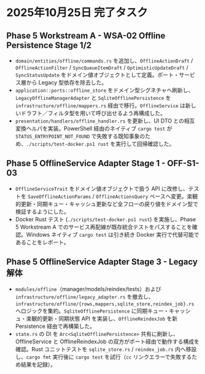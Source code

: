 # 2025年10月25日 完了タスク

## Phase 5 Workstream A - WSA-02 Offline Persistence Stage 1/2
- `domain/entities/offline/commands.rs` を追加し、`OfflineActionDraft` / `OfflineActionFilter` / `SyncQueueItemDraft` / `OptimisticUpdateDraft` / `SyncStatusUpdate` をドメイン値オブジェクトとして定義。ポート・サービス層から Legacy 型依存を除去した。
- `application::ports::offline_store` をドメイン型シグネチャへ刷新し、`LegacyOfflineManagerAdapter` と `SqliteOfflinePersistence` を `infrastructure/offline/mappers.rs` 経由で移行。`OfflineService` は新しいドラフト／フィルタ型を用いて呼び出せるよう再構成した。
- `presentation/handlers/offline_handler.rs` を更新し、UI DTO との相互変換ヘルパを実装。PowerShell 経由のネイティブ `cargo test` が `STATUS_ENTRYPOINT_NOT_FOUND` で失敗する既知事象のため、`./scripts/test-docker.ps1 rust` を実行して回帰確認した。

## Phase 5 OfflineService Adapter Stage 1 - OFF-S1-03
- `OfflineServiceTrait` をドメイン値オブジェクトで扱う API に改修し、テストを `SaveOfflineActionParams` / `OfflineActionsQuery` ベースへ変更。楽観的更新・同期キュー・キャッシュ更新など全フローの戻り値をドメイン型で検証するようにした。
- Docker Rust テスト (`./scripts/test-docker.ps1 rust`) を実施し、Phase 5 Workstream A でのサービス再配線が既存統合テストをパスすることを確認。Windows ネイティブ `cargo test` は引き続き Docker 実行で代替可能であることをレポート。

## Phase 5 OfflineService Adapter Stage 3 - Legacy 解体
- `modules/offline`（manager/models/reindex/tests）および `infrastructure/offline/legacy_adapter.rs` を撤去し、`infrastructure/offline/{rows,mappers,sqlite_store,reindex_job}.rs` へロジックを集約。`SqliteOfflinePersistence` に同期キュー・キャッシュ・楽観的更新・同期状態 API を実装し、`OfflineReindexJob` を新 Persistence 経由で再構築した。
- `state.rs` の DI を `Arc<SqliteOfflinePersistence>` 共有に刷新し、OfflineService と OfflineReindexJob の双方がポート経由で動作する構成を確認。Rust ユニットテストを `sqlite_store.rs` / `reindex_job.rs` 内へ移設し、`cargo fmt` 実行後に `cargo test` を試行（`cc` リンクエラーで失敗するため結果を記録）。
